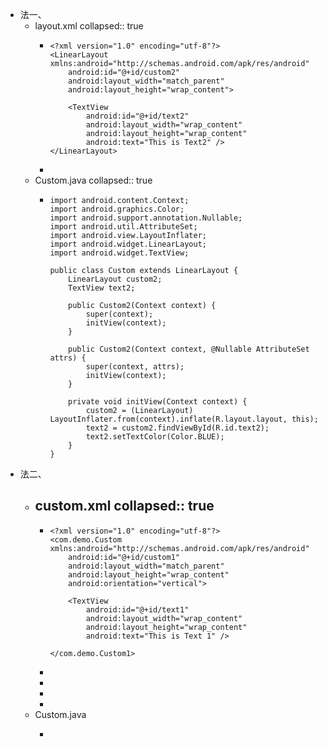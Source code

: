 - 法一、
	- layout.xml
collapsed:: true
		- ```
		  <?xml version="1.0" encoding="utf-8"?>
		  <LinearLayout xmlns:android="http://schemas.android.com/apk/res/android"
		      android:id="@+id/custom2"
		      android:layout_width="match_parent"
		      android:layout_height="wrap_content">
		  
		      <TextView
		          android:id="@+id/text2"
		          android:layout_width="wrap_content"
		          android:layout_height="wrap_content"
		          android:text="This is Text2" />
		  </LinearLayout>
		  
		  ```
		-
	- Custom.java
collapsed:: true
		- ```
		  import android.content.Context;
		  import android.graphics.Color;
		  import android.support.annotation.Nullable;
		  import android.util.AttributeSet;
		  import android.view.LayoutInflater;
		  import android.widget.LinearLayout;
		  import android.widget.TextView;
		  
		  public class Custom extends LinearLayout {
		      LinearLayout custom2;
		      TextView text2;
		  
		      public Custom2(Context context) {
		          super(context);
		          initView(context);
		      }
		  
		      public Custom2(Context context, @Nullable AttributeSet attrs) {
		          super(context, attrs);
		          initView(context);
		      }
		  
		      private void initView(Context context) {
		          custom2 = (LinearLayout) LayoutInflater.from(context).inflate(R.layout.layout, this);
		          text2 = custom2.findViewById(R.id.text2);
		          text2.setTextColor(Color.BLUE);
		      }
		  }
		  ```
- 法二、
	- custom.xml
collapsed:: true
		-
		- ```
		  <?xml version="1.0" encoding="utf-8"?>
		  <com.demo.Custom xmlns:android="http://schemas.android.com/apk/res/android"
		      android:id="@+id/custom1"
		      android:layout_width="match_parent"
		      android:layout_height="wrap_content"
		      android:orientation="vertical">
		  
		      <TextView
		          android:id="@+id/text1"
		          android:layout_width="wrap_content"
		          android:layout_height="wrap_content"
		          android:text="This is Text 1" />
		  
		  </com.demo.Custom1>
		  
		  ```
		-
		-
		-
		-
	- Custom.java
		- ```
		  ```